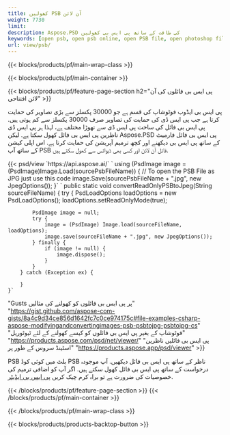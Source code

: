 ```yaml
---
title: کھولیں PSB آن لائن
weight: 7730
limit: 
description: Aspose.PSD کی طاقت کے ساتھ پی ایس بی کھولیں
keywords: [open psb, open psb online, open PSB file, open photoshop file, preview psb]
url: view/psb/
---
```


{{< blocks/products/pf/main-wrap-class >}}

{{< blocks/products/pf/main-container >}}

{{< blocks/products/pf/feature-page-section h2="پی ایس بی فائلوں کی آن لائن افتتاحی" >}}
<p>پی ایس بی ایڈوب فوٹوشاپ کی قسم ہے جو 30000 پکسلز سے بڑی تصاویر کی حمایت کرتا ہے جب پی ایس ڈی کی حمایت کی تصاویر صرف 30000 پکسلز سے کم ہوتی ہیں. پی ایس بی فائل کی ساخت پی ایس ڈی سے تھوڑا مختلف ہے، لہذا ہر پی ایس ڈی ناظرین پی ایس بی فائل کھول سکتا ہے. لیکن Aspose.PSD پی ایس بی فائل فارمیٹ کے ساتھ پی ایس بی دیکھنے اور کچھ ترمیم آپریشن کی حمایت کرتا ہے. اس اپلی کیشن کے ساتھ آپ PSB فائل آن لائن اور کسی بھی ڈیوائس سے کھول سکتے ہیں.</p>
{{< psd/view `https://api.aspose.ai/` 
`    using (PsdImage image = (PsdImage)Image.Load(sourcePsbFileName))
    {
	    // To open the PSB File as JPG just use this code
        image.Save(sourcePsbFileName + ".jpg",  new JpegOptions());
    }`  `    public static void convertReadOnlyPSBtoJpeg(String sourceFileName) {
        try {
            PsdLoadOptions loadOptions = new PsdLoadOptions();
            loadOptions.setReadOnlyMode(true);
            
            PsdImage image = null;
            try {
                image = (PsdImage) Image.load(sourceFileName, loadOptions);
                image.save(sourceFileName + ".jpg", new JpegOptions());
            } finally {
                if (image != null) {
                    image.dispose();
                }
            }
        } catch (Exception ex) {

        }
    }` 
"Gusts پر پی ایس بی فائلوں کو کھولنے کی مثالیں" "https://gist.github.com/aspose-com-gists/8a4c9d34ce856d1642fc7c0ce974175c#file-examples-csharp-aspose-modifyingandconvertingimages-psb-psbtojpg-psbtojpg-cs" 
"فوٹوشاپ کے بغیر پی ایس بی فائلوں کو کیسے کھولنے کے لئے ٹیوٹوریل" "https://products.aspose.com/psd/net/viewer/" 
"پی ایس بی فائلیں ناظرین اسٹینڈ سروس کے طور پر" "https://products.aspose.app/psd/viewer" >}}
<p>PSB بلٹ میں کوئی کوڈ PSB ناظر کے ساتھ پی ایس بی فائل دیکھیں. آپ موجودہ درخواست کے ساتھ پی ایس بی فائل کھول سکتے ہیں. اگر آپ کو اضافی ترمیم کی خصوصیات کی ضرورت ہے تو براہ کرم چیک کریں <a href="https://products.aspose.app/psd/template-editor">پی ایس بی ایڈیٹر</a>.</p>
{{< /blocks/products/pf/feature-page-section >}}
{{< /blocks/products/pf/main-container >}}


{{< /blocks/products/pf/main-wrap-class >}}

{{< blocks/products/products-backtop-button >}}

